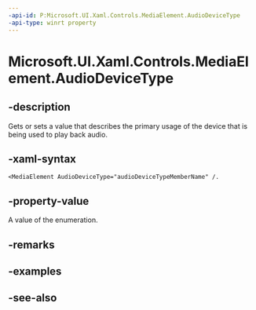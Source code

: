 ```yaml
---
-api-id: P:Microsoft.UI.Xaml.Controls.MediaElement.AudioDeviceType
-api-type: winrt property
---
```


<!-- Property syntax
public Windows.UI.Xaml.Media.AudioDeviceType AudioDeviceType { get;  set; }
-->

# Microsoft.UI.Xaml.Controls.MediaElement.AudioDeviceType

## -description
Gets or sets a value that describes the primary usage of the device that is being used to play back audio.

## -xaml-syntax
```xaml
<MediaElement AudioDeviceType="audioDeviceTypeMemberName" /.
```


## -property-value
A value of the enumeration.

## -remarks

## -examples

## -see-also
